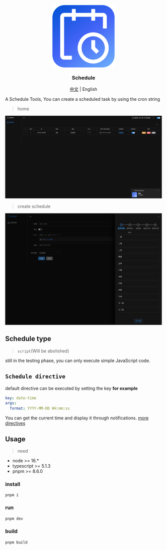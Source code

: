 <div align="center">
  <img src="./public/256x256.png" align="center" width="200" />
</div>
<h3 align="center">Schedule</h3>


<div style="text-align: center">
  <a href="./README.zh-CN.md">中文</a> | <span>English</span>
</div>

A Schedule Tools, You can create a scheduled task by using the cron string
> home

![index page](./docs/banner1.png)

> create schedule

![index page](./docs/banner2.png)

## Schedule type
> `script`(Will be abolished)

still in the testing phase, you can only execute simple JavaScript code.

## `Schedule directive`
default directive can be executed by setting the key
**for example**

```yaml
key: date-time
args:
  format: YYYY-MM-DD HH:mm:ss
```
You can get the current time and display it through notifications. [more directives](./docs/directive.md)

## Usage
> need
* node >= 16.*
* typescript >= 5.1.3
* pnpm >= 8.6.0

### install
```shell
pnpm i
```
### run
```sh
pnpm dev
```
### build
```sh
pnpm build
```
